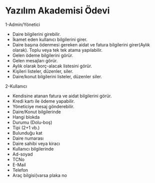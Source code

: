# Yazılım Akademisi Ödevi


1-Admin/Yönetici
- Daire bilgilerini girebilir.
- İkamet eden kullanıcı bilgilerini girer.
- Daire başına ödenmesi gereken aidat ve fatura bilgilerini girer(Aylık olarak). Toplu veya
tek tek atama yapılabilir.
- Gelen ödeme bilgilerini görür.
- Gelen mesajları görür.
- Aylık olarak borç-alacak listesini görür.
- Kişileri listeler, düzenler, siler.
- Daire/konut bilgilerini listeler, düzenler siler.


2-Kullanıcı
- Kendisine atanan fatura ve aidat bilgilerini görür.
- Kredi kartı ile ödeme yapabilir.
- Yöneticiye mesaj gönderebilir.
- Daire/Konut bilgilerinde
- Hangi blokda
- Durumu (Dolu-boş)
- Tipi (2+1 vb.)
- Bulunduğu kat
- Daire numarası
- Daire sahibi veya kiracı
- Kullanıcı bilgilerinde
- Ad-soyad
- TCNo
- E-Mail
- Telefon
- Araç bilgisi(varsa plaka no
